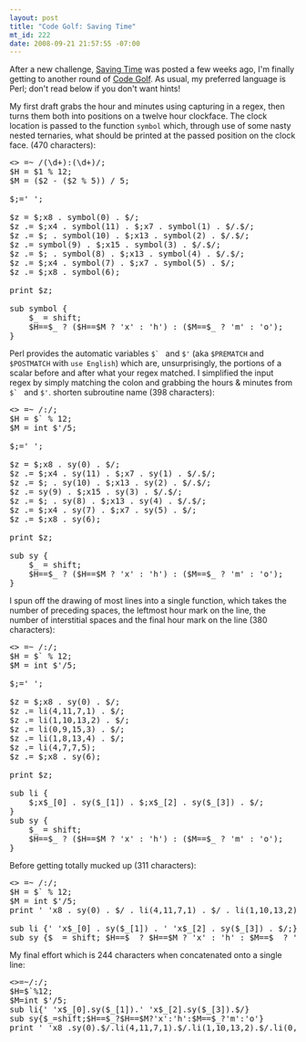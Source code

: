 ```yaml
--- 
layout: post
title: "Code Golf: Saving Time"
mt_id: 222
date: 2008-09-21 21:57:55 -07:00
---
```

After a new challenge, [Saving Time](http://codegolf.com/saving-time) was posted a few weeks ago, I'm finally getting to another round of [Code Golf](http://codegolf.com/).  As usual, my preferred language is Perl; don't read below if you don't want hints! 


My first draft grabs the hour and minutes using capturing in a regex, then turns them both into positions on a twelve hour clockface.  The clock location is passed to the function `symbol` which, through use of some nasty nested ternaries, what should be printed at the passed position on the clock face. (470 characters):

<pre class="brush: perl;">
<> =~ /(\d+):(\d+)/;
$H = $1 % 12;
$M = ($2 - ($2 % 5)) / 5;

$;=' ';

$z = $;x8 . symbol(0) . $/;
$z .= $;x4 . symbol(11) . $;x7 . symbol(1) . $/.$/;
$z .= $; . symbol(10) . $;x13 . symbol(2) . $/.$/;
$z .= symbol(9) . $;x15 . symbol(3) . $/.$/;
$z .= $; . symbol(8) . $;x13 . symbol(4) . $/.$/;
$z .= $;x4 . symbol(7) . $;x7 . symbol(5) . $/;
$z .= $;x8 . symbol(6);

print $z;

sub symbol {
    $_ = shift;
    $H==$_ ? ($H==$M ? 'x' : 'h') : ($M==$_ ? 'm' : 'o');
}
</pre>

Perl provides the automatic variables ``$` `` and `$'` (aka  `$PREMATCH` and `$POSTMATCH` with `use English`) which are, unsurprisingly, the portions of a scalar before and after what your regex matched.  I simplified the input regex by simply matching the colon and grabbing the hours & minutes from ``$` `` and `$'`.    shorten subroutine name (398 characters):

<pre class="brush: perl;">
<> =~ /:/;
$H = $` % 12;
$M = int $'/5;

$;=' ';

$z = $;x8 . sy(0) . $/; 
$z .= $;x4 . sy(11) . $;x7 . sy(1) . $/.$/;
$z .= $; . sy(10) . $;x13 . sy(2) . $/.$/;
$z .= sy(9) . $;x15 . sy(3) . $/.$/;
$z .= $; . sy(8) . $;x13 . sy(4) . $/.$/;
$z .= $;x4 . sy(7) . $;x7 . sy(5) . $/;
$z .= $;x8 . sy(6);

print $z;

sub sy {
    $_ = shift;
    $H==$_ ? ($H==$M ? 'x' : 'h') : ($M==$_ ? 'm' : 'o');
}
</pre>

I spun off the drawing of most lines into a single function, which takes the number of preceding spaces, the leftmost hour mark on the line, the number of interstitial spaces and the final hour mark on the line (380 characters):

<pre class="brush: perl;">
<> =~ /:/;
$H = $` % 12;
$M = int $'/5;

$;=' ';

$z = $;x8 . sy(0) . $/; 
$z .= li(4,11,7,1) . $/;
$z .= li(1,10,13,2) . $/;
$z .= li(0,9,15,3) . $/;
$z .= li(1,8,13,4) . $/;
$z .= li(4,7,7,5);
$z .= $;x8 . sy(6);

print $z;

sub li {
    $;x$_[0] . sy($_[1]) . $;x$_[2] . sy($_[3]) . $/;
}   
sub sy {
    $_ = shift;
    $H==$_ ? ($H==$M ? 'x' : 'h') : ($M==$_ ? 'm' : 'o');
}
</pre>

Before getting totally mucked up (311 characters):

<pre class="brush: perl;">
<> =~ /:/;
$H = $` % 12;
$M = int $'/5;
print ' 'x8 . sy(0) . $/ . li(4,11,7,1) . $/ . li(1,10,13,2) . $/ . li(0,9,15,3) . $/ . li(1,8,13,4) . $/ . li(4,7,7,5) . ' 'x8 . sy(6);

sub li {' 'x$_[0] . sy($_[1]) . ' 'x$_[2] . sy($_[3]) . $/;}
sub sy {$_ = shift; $H==$_ ? $H==$M ? 'x' : 'h' : $M==$_ ? 'm' : 'o';}
</pre>

My final effort which is 244 characters when concatenated onto a single line:

<pre class="brush: perl;">
<>=~/:/;
$H=$`%12;
$M=int $'/5;
sub li{' 'x$_[0].sy($_[1]).' 'x$_[2].sy($_[3]).$/}
sub sy{$_=shift;$H==$_?$H==$M?'x':'h':$M==$_?'m':'o'}
print ' 'x8 .sy(0).$/.li(4,11,7,1).$/.li(1,10,13,2).$/.li(0,9,15,3).$/.li(1,8,13,4).$/.li(4,7,7,5).' 'x8 .sy(6)
</pre>
